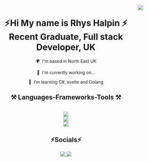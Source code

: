 <img align="right" src="https://visitor-badge.laobi.icu/badge?page_id=RhysHalpin-dev.RhysHalpin-dev" />
<h1 align="center">⚡Hi My name is Rhys Halpin ⚡<br> Recent Graduate, Full stack Developer, UK</h1>

<div align="center">

<p> 🌍  I'm based in North East UK </p>
<p> 🚀  I'm currently working on...</p>
<p>🧠  I'm learning C#, svelte and Golang</p>

</div>

 
<h2 align="center">⚒️ Languages-Frameworks-Tools ⚒️</h2>
<br/>
<div align="center">
    <img src="https://skillicons.dev/icons?i=react,html,css,svelte" /><br>
    <img src="https://skillicons.dev/icons?i=javascript,typescript,cs,go" /><br>
    <img src="https://skillicons.dev/icons?i=mysql,azure,aws,git," />
</div>
<div align="center">
</div>

<h2 align="center">⚡Socials⚡</h2>

<div align="center"> 
  <a href="https://www.linkedin.com/in/rhys-halpin-9b387410b" target="_blank">
    <img src="https://img.shields.io/badge/LinkedIn-0077B5?style=for-the-badge&logo=linkedin&logoColor=white" target="_blank" />
  </a>
  <a href="https://halpindev.netlify.app" target="_blank">
     <img src="https://img.shields.io/badge/Portfolio-FF5722?style=for-the-badge&logo=todoist&logoColor=white" target="_blank" /> <!-- sqlite, safari, google-chrome are other good icon options -->
  </a>
</div>
